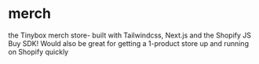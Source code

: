 # merch

the Tinybox merch store- built with Tailwindcss, Next.js and the Shopify JS Buy SDK!
Would also be great for getting a 1-product store up and running on Shopify quickly

